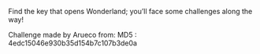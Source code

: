 Find the key that opens Wonderland; you’ll face some challenges along the way!

Challenge made by Arueco from:
MD5 : 4edc15046e930b35d154b7c107b3de0a
